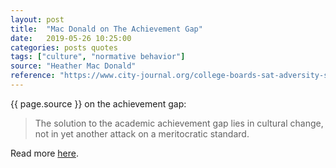 ```yaml
---
layout: post
title:  "Mac Donald on The Achievement Gap"
date:   2019-05-26 10:25:00
categories: posts quotes
tags: ["culture", "normative behavior"]
source: "Heather Mac Donald"
reference: "https://www.city-journal.org/college-boards-sat-adversity-score"
---
```


{{ page.source }} on the achievement gap:

> The solution to the academic achievement gap lies in cultural change, not in yet another attack on a meritocratic standard.

Read more [here]({{page.reference}}).
